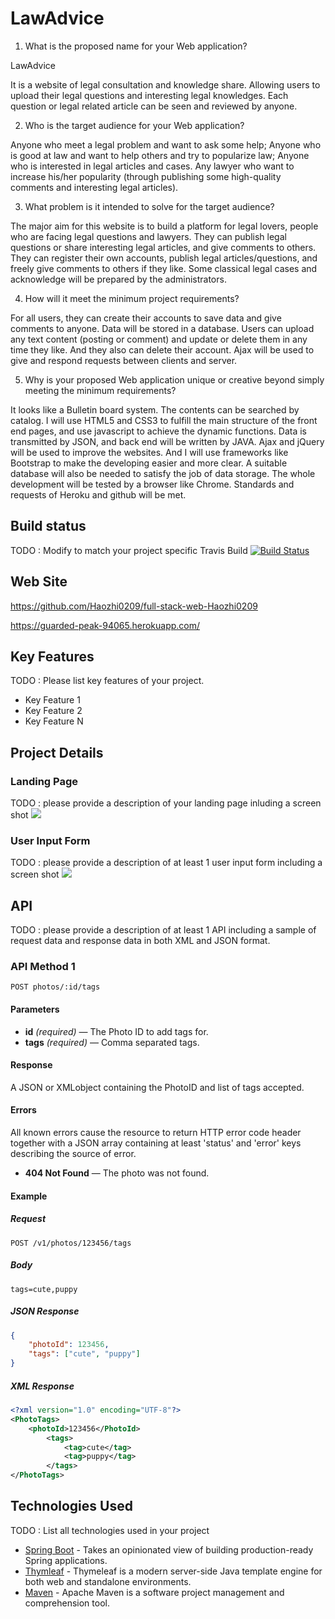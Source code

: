 # LawAdvice

1. What is the proposed name for your Web application?

  LawAdvice

  It is a website of legal consultation and knowledge share. Allowing users to upload their legal questions and interesting legal knowledges. Each question or legal related article can be seen and reviewed by anyone.  

2. Who is the target audience for your Web application?

  Anyone who meet a legal problem and want to ask some help; Anyone who is good at law and want to help others and try to popularize law; Anyone who is interested in legal articles and cases. Any lawyer who want to increase his/her popularity (through publishing some high-quality comments and interesting legal articles).

3. What problem is it intended to solve for the target audience?

  The major aim for this website is to build a platform for legal lovers, people who are facing legal questions and lawyers. They can publish legal questions or share interesting legal articles, and give comments to others. They can register their own accounts, publish legal articles/questions, and freely give comments to others if they like. Some classical legal cases and acknowledge will be prepared by the administrators.

4. How will it meet the minimum project requirements?

  For all users, they can create their accounts to save data and give comments to anyone. Data will be stored in a database. Users can upload any text content (posting or comment) and update or delete them in any time they like. And they also can delete their account. Ajax will be used to give and respond requests between clients and server.

5. Why is your proposed Web application unique or creative beyond simply meeting the minimum requirements?

  It looks like a Bulletin board system. The contents can be searched by catalog. I will use HTML5 and CSS3 to fulfill the main structure of the front end pages, and use javascript to achieve the dynamic functions. Data is transmitted by JSON, and back end will be written by JAVA. Ajax and jQuery will be used to improve the websites. And I will use frameworks like Bootstrap to make the developing easier and more clear. A suitable database will also be needed to satisfy the job of data storage. The whole development will be tested by a browser like Chrome. Standards and requests of Heroku and github will be met.

## Build status

TODO : Modify to match your project specific Travis Build
[![Build Status](https://travis-ci.org/infsci2560sp17/full-stack-web.svg?branch=master)](https://travis-ci.org/infsci2560sp17/full-stack-web)

## Web Site

https://github.com/Haozhi0209/full-stack-web-Haozhi0209

https://guarded-peak-94065.herokuapp.com/


## Key Features

TODO : Please list key features of your project.

* Key Feature 1
* Key Feature 2
* Key Feature N

## Project Details

### Landing Page

TODO : please provide a description of your landing page inluding a screen shot ![](https://.../image.JPG)

### User Input Form

TODO : please provide a description of at least 1 user input form including a screen shot ![](https://.../image.jpg)

## API

TODO : please provide a description of at least 1 API including a sample of request data and response data in both XML and JSON format.

### API Method 1

    POST photos/:id/tags

#### Parameters

- **id** _(required)_ — The Photo ID to add tags for.
- **tags** _(required)_ — Comma separated tags.

#### Response

A JSON or XMLobject containing the PhotoID and list of tags accepted.

#### Errors

All known errors cause the resource to return HTTP error code header together with a JSON array containing at least 'status' and 'error' keys describing the source of error.

- **404 Not Found** — The photo was not found.

#### Example

##### Request

    POST /v1/photos/123456/tags

##### Body

    tags=cute,puppy


##### JSON Response

```json
{
    "photoId": 123456,
    "tags": ["cute", "puppy"]
}
```

##### XML Response

```xml
<?xml version="1.0" encoding="UTF-8"?>
<PhotoTags>
    <photoId>123456</PhotoId>
        <tags>
            <tag>cute</tag>
            <tag>puppy</tag>
        </tags>
</PhotoTags>
```

## Technologies Used

TODO : List all technologies used in your project

- [Spring Boot](https://projects.spring.io/spring-boot/) - Takes an opinionated view of building production-ready Spring applications.
- [Thymleaf](http://www.thymeleaf.org/) - Thymeleaf is a modern server-side Java template engine for both web and standalone environments.
- [Maven](https://maven.apache.org/) - Apache Maven is a software project management and comprehension tool.